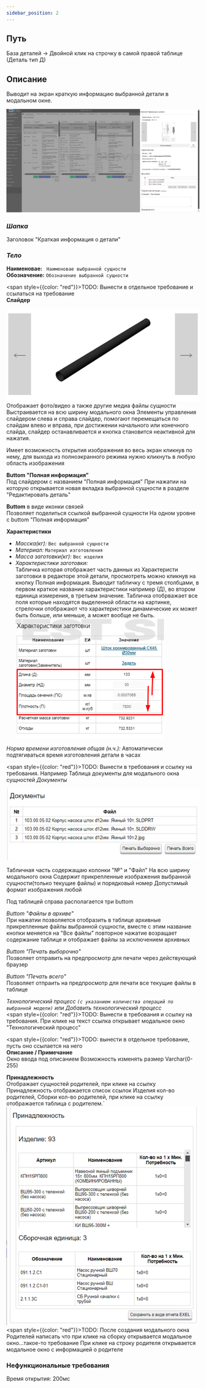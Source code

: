 ```yaml
---
sidebar_position: 2
---
```


## Путь
База деталей -> Двойной клик на строчку в самой правой таблице (Деталь тип Д)

## Описание
Выводит на экран краткую информацию выбранной детали в модальном окне.

![Модальное окно детали](/img/ModalDetal.png)

### *Шапка*

Заголовок "Краткая информация о детали"

### *Тело*

**Наименовае:** ` Наименовае выбранной сущности`\
**Обозначение:** `Обозначение выбранной сущности`

<span style={{color: "red"}}>TODO:</span> Вынести в отдельное требование и ссылаться на требование\
**Слайдер**

![Слайдер](/img/Slider.png)
Отображает фото/видео а также другие медиа файлы сущности
Выстраивается на всю ширину модального окна
Элементы управления слайдером слева и справа слайдер, помогают перемещаться по слайдам влево и вправа,
при достижении начального или конечного слайда, слайдер останавливается и  кнопка становится неактивной для нажатия.

Имеет возможность открытия изображения во весь экран кликнув по нему, для выхода из полноэкранного режима нужно кликнуть в любую область изображения

**Buttom "Полная информация"**\
Под слайдером с названием "Полная информация"
При нажатии на которую открывается новая вкладка выбранной сущности в разделе "Редактировать деталь"

**Buttom** в виде иконки связей\
Позволяет поделиться ссылкой выбранной сущности
На одном уровне с buttom "Полная информация"

**Характеристики**
- *Масска(кг):* `Вес выбранной сущности`
- *Материал:* `Материал изготовления`
- *Масса заготовки(кг):* `Вес изделия`
- *Характеристики заготовки:*\
Табличка которая отображает часть данных из Характеристи заготовки в редакторе этой детали, просмотреть можно кликнув на кнопку Полная информация.
Выводит табличку с тремя столбцами, в первом краткое название характеристики например  (Д), во втором единица измерения, в третьем значение.
Табличка отобрважает все поля которые находятся  выделенной области на картинке, стрелочки отображают что характеристики динамические их может быть больше, или меньше, а может вообще не быть.\
![Характеристики заготовки](/img/Characteristics.png)

*Норма времени изготовления общая (н.ч.):* Автоматически подтягиваться время изготовления детали в часах

<span style={{color: "red"}}>TODO:</span> Вынести в требования и ссылку на требования. Например Таблица документы для модального окна сущностей
*Документы*

![Компонент таблица документов](/img/TableDocument.png)

Табличная часть содержащаю колонки "№" и "Файл"
На всю ширину модального окна
Содержит прикрепленные изображения выбранной сущности(только текущие файлы) и порядковый номер
Допустимый формат изображения любой

Под таблицей справа располагается три buttom

*Buttom "Файлы в архиве"*\
При нажатии позволяется отобразить в таблице архивные прикрепленные файлы выбранной сущности, вместе с этим название кнопки меняется на "Все файлы" повторное нажатие возращает содержание таблице и отображает файлы за исключением архивных

*Buttom "Печать выборочно"*\
Позволяет отправить на предпросмотр для печати через действующий браузер

*Buttom "Печать всего"*\
Позволяет отпраить на предпросмотр для печати все текущие файлы в таблице

**Технологический процесс `(с указанием количества операций по выбранной модели)`*  или *Добавить технологический процесс**\
<span style={{color: "red"}}>TODO:</span> Вынести в требования и ссылку на требования.
При клике на текст ссылка открывает модальное окно "Технологический процесс"

<span style={{color: "red"}}>TODO:</span> вынести в отдельное требование, пусть оно ссылается на него\
**Описание / Примечание**\
Окно ввода под описанием
Возможность изменять размер
Varchar(0-255)

**Принадлежность**\
Отображает сущностей родителей, при клике на ссылку Принадлежность отображается список ссылок Изделия кол-во родителей, Сборки кол-во родителей, при клике на ссылку отображается таблица с родителем.`
![Потребность к детали](/img/ModalDetalParents.png)
<span style={{color: "red"}}>TODO:</span> После создания модального окна Родителей написать что при клике на сборку открывается модальное окно...такое-то требование
При клике на строку родителя открывается модальное окно с информацией о родителе

### Нефункциональные требования

Время открытия: 200мс
